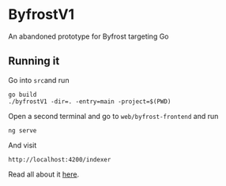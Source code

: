 # ByfrostV1
An abandoned prototype for Byfrost targeting Go

## Running it

Go into `src`and run
```
go build
./byfrostV1 -dir=. -entry=main -project=$(PWD)
```

Open a second terminal and go to `web/byfrost-frontend` and run
```
ng serve
```
And visit
```
http://localhost:4200/indexer
```

Read all about it <a href="https://medium.com/p/42508dbaaf6f/edit">here</a>.
